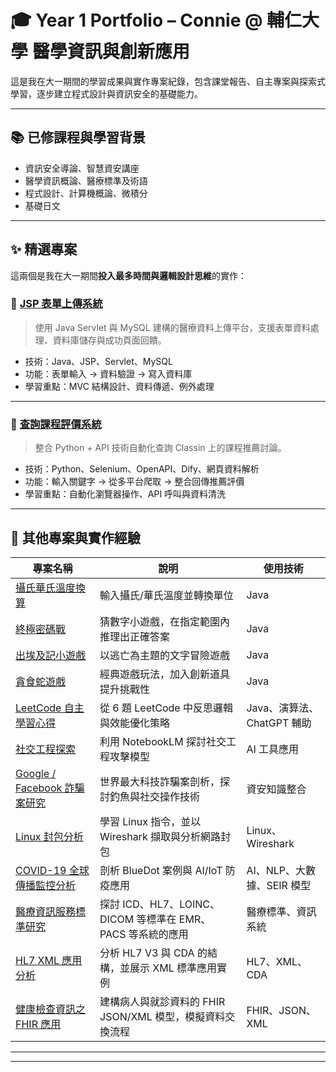 # 🎓 Year 1 Portfolio – Connie @ 輔仁大學 醫學資訊與創新應用

這是我在大一期間的學習成果與實作專案紀錄，包含課堂報告、自主專案與探索式學習，逐步建立程式設計與資訊安全的基礎能力。

---

## 📚 已修課程與學習背景

- 資訊安全導論、智慧資安講座
- 醫學資訊概論、醫療標準及術語
- 程式設計、計算機概論、微積分
- 基礎日文

---

## ✨ 精選專案

這兩個是我在大一期間**投入最多時間與邏輯設計思維**的實作：

### 📁 [JSP 表單上傳系統](reports/程式設計（二）_JSP表單上傳系統.pdf)
> 使用 Java Servlet 與 MySQL 建構的醫療資料上傳平台，支援表單資料處理、資料庫儲存與成功頁面回饋。

- 技術：Java、JSP、Servlet、MySQL
- 功能：表單輸入 → 資料驗證 → 寫入資料庫
- 學習重點：MVC 結構設計、資料傳遞、例外處理

---

### 📁 [查詢課程評價系統](reports/資安導論_查詢課程評價系統.pdf)
> 整合 Python + API 技術自動化查詢 Classin 上的課程推薦討論。

- 技術：Python、Selenium、OpenAPI、Dify、網頁資料解析
- 功能：輸入關鍵字 → 從多平台爬取 → 整合回傳推薦評價
- 學習重點：自動化瀏覽器操作、API 呼叫與資料清洗

---

## 🧪 其他專案與實作經驗

| 專案名稱 | 說明 | 使用技術 |
|----------|------|----------|
| [攝氏華氏溫度換算](reports/程式設計(一)_攝氏華氏溫度轉換.pdf) | 輸入攝氏/華氏溫度並轉換單位 | Java |
| [終極密碼戰](reports/程式設計(一)_終極密碼戰.pdf) | 猜數字小遊戲，在指定範圍內推理出正確答案 | Java |
| [出埃及記小遊戲](reports/程式設計(一)_出埃及記.pdf) | 以逃亡為主題的文字冒險遊戲 | Java |
| [貪食蛇遊戲](reports/程式設計(二)_貪食蛇遊戲.pdf) | 經典遊戲玩法，加入創新道具提升挑戰性 | Java |
| [LeetCode 自主學習心得](reports/計概_LeetCode自主學習.pdf) | 從 6 題 LeetCode 中反思邏輯與效能優化策略 | Java、演算法、ChatGPT 輔助 |
| [社交工程探索](reports/資安導論_社交工程探討.pdf) | 利用 NotebookLM 探討社交工程攻擊模型 | AI 工具應用 |
| [Google / Facebook 詐騙案研究](reports/資安導論_Google%20與%20Facebook%20詐騙案分析.pdf) | 世界最大科技詐騙案剖析，探討釣魚與社交操作技術 | 資安知識整合 |
| [Linux 封包分析](reports/資安導論_Linux%20與%20Wireshark%20封包分析.pdf) | 學習 Linux 指令，並以 Wireshark 擷取與分析網路封包 | Linux、Wireshark |
| [COVID-19 全球傳播監控分析](reports/醫概_COVID-19%20全球傳播監控之實例分析.pdf) | 剖析 BlueDot 案例與 AI/IoT 防疫應用 | AI、NLP、大數據、SEIR 模型 |
| [醫療資訊服務標準研究](reports/醫標_醫療資訊服務標準分組報告.pdf) | 探討 ICD、HL7、LOINC、DICOM 等標準在 EMR、PACS 等系統的應用 | 醫療標準、資訊系統 |
| [HL7 XML 應用分析](reports/醫標_HL7：XML應用分組報告.pdf) | 分析 HL7 V3 與 CDA 的結構，並展示 XML 標準應用實例 | HL7、XML、CDA |
| [健康檢查資訊之 FHIR 應用](reports/醫標_FHIR分組報告.pdf) | 建構病人與就診資料的 FHIR JSON/XML 模型，模擬資料交換流程 | FHIR、JSON、XML |

---
---
